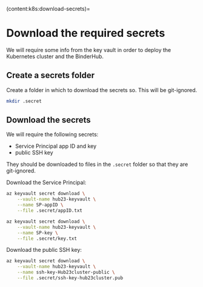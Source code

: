 (content:k8s:download-secrets)=
# Download the required secrets

We will require some info from the key vault in order to deploy the Kubernetes cluster and the BinderHub.

## Create a secrets folder

Create a folder in which to download the secrets so.
This will be git-ignored.

```bash
mkdir .secret
```

## Download the secrets

We will require the following secrets:

- Service Principal app ID and key
- public SSH key

They should be downloaded to files in the `.secret` folder so that they are git-ignored.

Download the Service Principal:

```bash
az keyvault secret download \
    --vault-name hub23-keyvault \
    --name SP-appID \
    --file .secret/appID.txt
```

```bash
az keyvault secret download \
    --vault-name hub23-keyvault \
    --name SP-key \
    --file .secret/key.txt
```

Download the public SSH key:

```bash
az keyvault secret download \
    --vault-name hub23-keyvault \
    --name ssh-key-Hub23cluster-public \
    --file .secret/ssh-key-hub23cluster.pub
```
